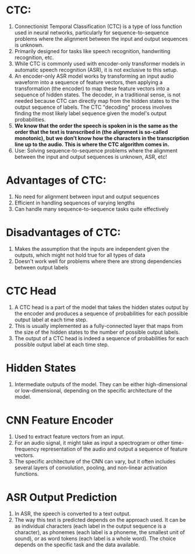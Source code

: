 # CTC:

1. Connectionist Temporal Classification (CTC) is a type of loss function used in neural networks, particularly for sequence-to-sequence problems where the alignment between the input and output sequences is unknown.
2. Primarily designed for tasks like speech recognition, handwriting recognition, etc.
3. While CTC is commonly used with encoder-only transformer models in automatic speech recognition (ASR), it is not exclusive to this setup.
4. An encoder-only ASR model works by transforming an input audio waveform into a sequence of feature vectors, then applying a transformation (the encoder) to map these feature vectors into a sequence of hidden states. The decoder, in a traditional sense, is not needed because CTC can directly map from the hidden states to the output sequence of labels. The CTC "decoding" process involves finding the most likely label sequence given the model's output probabilities.
5. **We know that the order the speech is spoken in is the same as the order that the text is transcribed in (the alignment is so-called monotonic), but we don’t know how the characters in the transcription line up to the audio. This is where the CTC algorithm comes in.**
6. Use: Solving sequence-to-sequence problems where the alignment between the input and output sequences is unknown, ASR, etc!

# Advantages of CTC:

1. No need for alignment between input and output sequences
2. Efficient in handling sequences of varying lengths
3. Can handle many sequence-to-sequence tasks quite effectively

# Disadvantages of CTC:

1. Makes the assumption that the inputs are independent given the outputs, which might not hold true for all types of data
2. Doesn't work well for problems where there are strong dependencies between output labels

# CTC Head

1.  A CTC head is a part of the model that takes the hidden states output by the encoder and produces a sequence of probabilities for each possible output label at each time step.
2.  This is usually implemented as a fully-connected layer that maps from the size of the hidden states to the number of possible output labels.
3.  The output of a CTC head is indeed a sequence of probabilities for each possible output label at each time step.



# Hidden States

1. Intermediate outputs of the model. They can be either high-dimensional or low-dimensional, depending on the specific architecture of the model.

# CNN Feature Encoder

1. Used to extract feature vectors from an input.
2. For an audio signal, it might take as input a spectrogram or other time-frequency representation of the audio and output a sequence of feature vectors.
3. The specific architecture of the CNN can vary, but it often includes several layers of convolution, pooling, and non-linear activation functions.

# ASR Output Prediction

1. In ASR, the speech is converted to a text output.
2. The way this text is predicted depends on the approach used. It can be as individual characters (each label in the output sequence is a character), as phonemes (each label is a phoneme, the smallest unit of sound), or as word tokens (each label is a whole word). The choice depends on the specific task and the data available.
